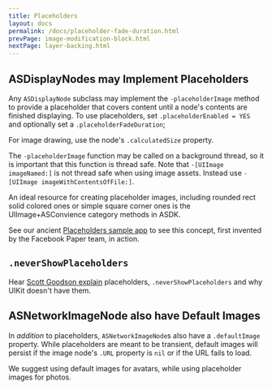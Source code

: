 ```yaml
---
title: Placeholders
layout: docs
permalink: /docs/placeholder-fade-duration.html
prevPage: image-modification-block.html
nextPage: layer-backing.html
---
```


## ASDisplayNodes may Implement Placeholders

Any `ASDisplayNode` subclass may implement the `-placeholderImage` method to provide a placeholder that covers content until a node's contents are finished displaying. To use placeholders, set `.placeholderEnabled = YES` and optionally set a `.placeholderFadeDuration`;

For image drawing, use the node's `.calculatedSize` property.

<div class = "note">
The <code>-placeholderImage</code> function may be called on a background thread, so it is important that this function is thread safe. Note that <code>-[UIImage imageNamed:]</code> is not thread safe when using image assets. Instead use <code>-[UIImage imageWithContentsOfFile:]</code>.
</div>

An ideal resource for creating placeholder images, including rounded rect solid colored ones or simple square corner ones is the UIImage+ASConvience category methods in ASDK.

See our ancient <a href="https://github.com/facebook/AsyncDisplayKit/tree/master/examples_extra/placeholders">Placeholders sample app</a> to see this concept, first invented by the Facebook Paper team, in action. 

## `.neverShowPlaceholders`

Hear <a href="https://youtu.be/RY_X7l1g79Q">Scott Goodson explain</a> placeholders, `.neverShowPlaceholders` and why UIKit doesn't have them.  

## ASNetworkImageNode also have Default Images

In _addition_ to placeholders, `ASNetworkImageNode`s also have a `.defaultImage` property. While placeholders are meant to be transient, default images will persist if the image node's `.URL` property is `nil` or  if the URL fails to load. 

We suggest using default images for avatars, while using placeholder images for photos. 
